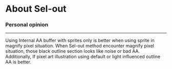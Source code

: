 # About Sel-out
### Personal opinion
---
Using Internal AA buffer with sprites only is better when using sprite in magnify pixel situation. When Sel-out method encounter magnify pixel situation, those black outline section looks like noise or bad AA. Additionally, If pixel art illustration using default or light influenced outline AA is better.